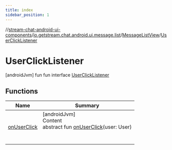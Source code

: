 ```yaml
---
title: index
sidebar_position: 1
---
```

//[stream-chat-android-ui-components](../../../../index.md)/[io.getstream.chat.android.ui.message.list](../../index.md)/[MessageListView](../index.md)/[UserClickListener](index.md)



# UserClickListener  
 [androidJvm] fun fun interface [UserClickListener](index.md)   


## Functions  
  
|  Name |  Summary | 
|---|---|
| <a name="io.getstream.chat.android.ui.message.list/MessageListView.UserClickListener/onUserClick/#io.getstream.chat.android.client.models.User/PointingToDeclaration/"></a>[onUserClick](onUserClick.md)| <a name="io.getstream.chat.android.ui.message.list/MessageListView.UserClickListener/onUserClick/#io.getstream.chat.android.client.models.User/PointingToDeclaration/"></a>[androidJvm]  <br/>Content  <br/>abstract fun [onUserClick](onUserClick.md)(user: User)  <br/><br/><br/>|

